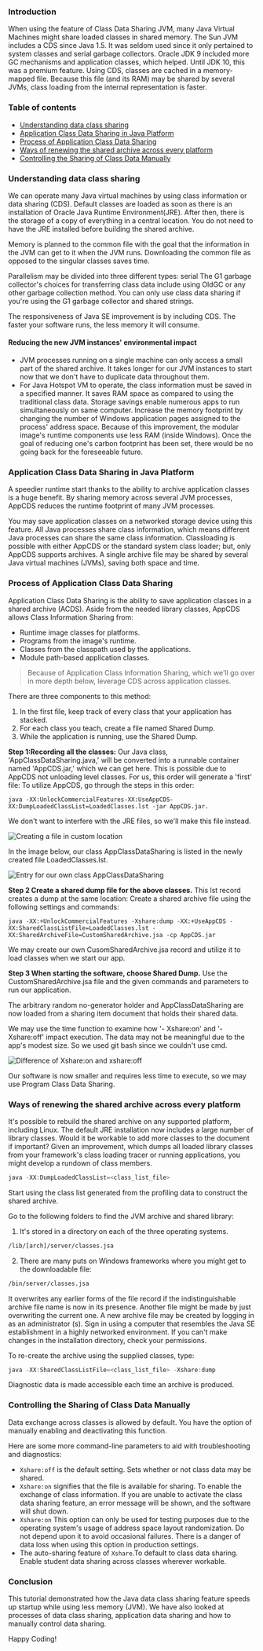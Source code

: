 ### Introduction
When using the feature of Class Data Sharing JVM, many Java Virtual Machines might share loaded classes in shared memory. The Sun JVM includes a CDS since Java 1.5. It was seldom used since it only pertained to system classes and serial garbage collectors. Oracle JDK 9 included more GC mechanisms and application classes, which helped. Until JDK 10, this was a premium feature. Using CDS, classes are cached in a memory-mapped file. Because this file (and its RAM) may be shared by several JVMs, class loading from the internal representation is faster.

### Table of contents
- [Understanding data class sharing](#understanding-data-class-sharing)
- [Application Class Data Sharing in Java Platform](#application-class-data-sharing-in-java-platform)
- [Process of Application Class Data Sharing](#process-of-application-class-data-sharing)
- [ Ways of renewing the shared archive across every platform](#ways-of-renewing-the-shared-archive-across-every-platform)
- [Controlling the Sharing of Class Data Manually](#controlling-the-sharing-of-class-data-manually)

### Understanding data class sharing
We can operate many Java virtual machines by using class information or data sharing (CDS).
Default classes are loaded as soon as there is an installation of Oracle Java Runtime Environment(JRE). After then, there is the storage of a copy of everything in a central location. You do not need to have the JRE installed before building the shared archive.

Memory is planned to the common file with the goal that the information in the JVM can get to it when the JVM runs. Downloading the common file as opposed to the singular classes saves time.

Parallelism may be divided into three different types: serial The G1 garbage collector's choices for transferring class data include using OldGC or any other garbage collection method. You can only use class data sharing if you're using the G1 garbage collector and shared strings.

The responsiveness of Java SE improvement is by including CDS. The faster your software runs, the less memory it will consume.

#### Reducing the new JVM instances' environmental impact
- JVM processes running on a single machine can only access a small part of the shared archive. It takes longer for our JVM instances to start now that we don't have to duplicate data throughout them.
- For Java Hotspot VM to operate, the class information must be saved in a specified manner. It saves RAM space as compared to using the traditional class data. Storage savings enable numerous apps to run simultaneously on same computer. Increase the memory footprint by changing the number of Windows application pages assigned to the process' address space. Because of this improvement, the modular image's runtime components use less RAM (inside Windows). Once the goal of reducing one's carbon footprint has been set, there would be no going back for the foreseeable future.

### Application Class Data Sharing in Java Platform
A speedier runtime start thanks to the ability to archive application classes is a huge benefit. By sharing memory across several JVM processes, AppCDS reduces the runtime footprint of many JVM processes.

You may save application classes on a networked storage device using this feature. All Java processes share class information, which means different Java processes can share the same class information. Classloading is possible with either AppCDS or the standard system class loader; but, only AppCDS supports archives. A single archive file may be shared by several Java virtual machines (JVMs), saving both space and time.

### Process of Application Class Data Sharing
Application Class Data Sharing is the ability to save application classes in a shared archive (ACDS).
Aside from the needed library classes, AppCDS allows Class Information Sharing from:
- Runtime image classes for platforms.
- Programs from the image's runtime.
- Classes from the classpath used by the applications.
- Module path-based application classes.
> Because of Application Class Information Sharing, which we'll go over in more depth below, leverage CDS across application classes.

There are three components to this method:
1. In the first file, keep track of every class that your application has stacked.
2. For each class you teach, create a file named Shared Dump.
3. While the application is running, use the Shared Dump.

**Step 1:Recording all the classes:**
Our Java class, 'AppClassDataSharing.java,' will be converted into a runnable container named 'AppCDS.jar,' which we can get here. This is possible due to AppCDS not unloading level classes. For us, this order will generate a 'first' file: To utilize AppCDS, go through the steps in this order:

`java -XX:UnlockCommercialFeatures-XX:UseAppCDS-XX:DumpLoadedClassList=LoadedClasses.lst -jar AppCDS.jar.`

We don't want to interfere with the JRE files, so we'll make this file instead.

![Creating a file in custom location](engineering-education/class-data-sharing-in-java-with-examples/custom.jpg)

In the image below, our class AppClassDataSharing is listed in the newly created file LoadedClasses.lst.

![Entry for our own class AppClassDataSharing](engineering-education/class-data-sharing-in-java-with-examples/app.jpg)

**Step 2 Create a shared dump file for the above classes.**
This lst record creates a dump at the same location:
Create a shared archive file using the following settings and commands:

`java -XX:+UnlockCommercialFeatures -Xshare:dump -XX:+UseAppCDS -XX:SharedClassListFile=LoadedClasses.lst -XX:SharedArchiveFile=CustomSharedArchive.jsa -cp AppCDS.jar`

We may create our own CusomSharedArchive.jsa record and utilize it to load classes when we start our app.

**Step 3 When starting the software, choose Shared Dump.** Use the CustomSharedArchive.jsa file and the given commands and parameters to run our application.

The arbitrary random no-generator holder and AppClassDataSharing are now loaded from a sharing item document that holds their shared data.

We may use the time function to examine how '- Xshare:on' and '- Xshare:off' impact execution. The data may not be meaningful due to the app's modest size. So we used git bash since we couldn't use cmd.

![Difference of Xshare:on and xshare:off](engineering-education/class-data-sharing-in-java-with-examples/xshare.jpg)

Our software is now smaller and requires less time to execute, so we may use Program Class Data Sharing.

###  Ways of renewing the shared archive across every platform
It's possible to rebuild the shared archive on any supported platform, including Linux. 
The default JRE installation now includes a large number of library classes. Would it be workable to add more classes to the document if important? Given an improvement, which dumps all loaded library classes from your framework's class loading tracer or running applications, you might develop a rundown of class members.

```java
java -XX:DumpLoadedClassList=<class_list_file>
```

Start using the class list generated from the profiling data to construct the shared archive.

Go to the following folders to find the JVM archive and shared library:

1. It's stored in a directory on each of the three operating systems.

```bash
/lib/[arch]/server/classes.jsa
```

2. There are many puts on Windows frameworks where you might get to the downloadable file:

```bash
/bin/server/classes.jsa
```

It overwrites any earlier forms of the file record if the indistinguishable archive file name is now in its presence. Another file might be made by just overwriting the current one.
A new archive file may be created by logging in as an administrator (s). Sign in using a computer that resembles the Java SE establishment in a highly networked environment. If you can't make changes in the installation directory, check your permissions.

To re-create the archive using the supplied classes, type:

```Java
java -XX:SharedClassListFile=<class_list_file> -Xshare:dump
```

Diagnostic data is made accessible each time an archive is produced.

### Controlling the Sharing of Class Data Manually
Data exchange across classes is allowed by default. You have the option of manually enabling and deactivating this function.

Here are some more command-line parameters to aid with troubleshooting and diagnostics:
- `Xshare:off` is the default setting.
Sets whether or not class data may be shared.
- `Xshare:on` signifies that the file is available for sharing. To enable the exchange of class information. If you are unable to activate the class data sharing feature, an error message will be shown, and the software will shut down.
- `Xshare:on` This option can only be used for testing purposes due to the operating system's usage of address space layout randomization. Do not depend upon it to avoid occasional failures. There is a danger of data loss when using this option in production settings.
- The auto-sharing feature of `Xshare`.To default to class data sharing. Enable student data sharing across classes wherever workable.

### Conclusion
This tutorial demonstrated how the Java data class sharing feature speeds up startup while using less memory (JVM). We have also looked at processes of data class sharing, application data sharing and how to manually control data sharing.

Happy Coding!
